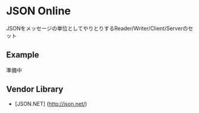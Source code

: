 JSON Online
=============
JSONをメッセージの単位としてやりとりするReader/Writer/Client/Serverのセット

Example
----------
準備中

Vendor Library
----------------

- [JSON.NET] (http://json.net/)